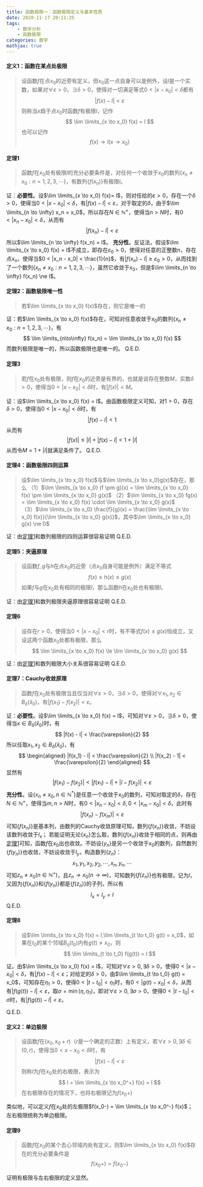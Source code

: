 ```yaml
---
title: 函数极限一：函数极限定义与基本性质
date: 2020-11-17 20:11:25
tags:
    - 数学分析
    - 函数极限
categories: 数学
mathjax: true
---
```


#### 定义1：函数在某点处极限
> 设函数$f$在点$x_0$的近旁有定义，但$x_0$这一点自身可以是例外，设$l$是一个实数，如果对$\forall \varepsilon > 0$，$\exists \delta>0$，使得对一切满足等式$0 < |x-x_0| < \delta$都有
$$
    |f(x) - l| < \varepsilon
$$
则称当$x$趋于点$x_0$时函数$f$有极限$l$，记作
$$
    \lim \limits_{x \to x_0} f(x) = l
$$
也可以记作
$$
    f(x) \to l (x \to x_0)
$$

<!--more-->

#### <span id="theorem1">定理1</span>
> 函数$f$在$x_0$处有极限$l$的充分必要条件是，对任何一个收敛于$x_0$的数列$\{x_n \ne x_0 : n=1,2,3,\cdots\}$，有数列$\{f(x_n)\}$有极限$l$。

证：**必要性**。设$\lim \limits_{x \to x_0} f(x)= l$，则对任给的$\varepsilon>0$，存在一个$\delta > 0$，使得当$0 < |x - x_0| < \delta$，有$|f(x) - l| < \varepsilon$，对于取定的$\delta$，由于$\lim \limits_{n \to \infty} x_n = x_0$，所以存在$N \in \mathbb{N^+}$，使得当$n > N$时，有$0 < |x_n - x_0| < \delta$，从而有
$$
    |f(x_n) - l| < \varepsilon
$$
所以$\lim \limits_{n \to \infty} f(x_n) = l$。
**充分性**。反证法，假设$\lim \limits_{x \to x_0} f(x) = l$不成立，即存在$\varepsilon_0 > 0$，使得对任意的正整数$n$，存在点$x_n$，使得当$0 < |x_n - x_0| < \frac{1}{n}$，有$|f(x_n) - l| \ge \varepsilon_0 > 0$，从而找到了一个数列$\{x_n \ne x_0: n=1,2,3,\cdots\}$，虽然它收敛于$x_0$，但是$\lim \limits_{n \to \infty} f(x_n) \ne l$。


#### 定理2：函数极限唯一性
> 若$\lim \limits_{x \to x_0} f(x)$存在，则它是唯一的

证：若$\lim \limits_{x \to x_0} f(x)$存在，可知对任意收敛于$x_0$的数列$\{x_n \ne x_0 : n=1,2,3,\cdots\}$，有
$$
    \lim \limits_{n\to\infty} f(x_n) = \lim \limits_{x \to x_0} f(x)
$$
而数列极限是唯一的，所以函数极限也是唯一的。
Q.E.D.


#### 定理3
> 若$f$在$x_0$处有极限，则$f$在$x_0$的近旁是有界的，也就是说存在整数$M$，实数$\delta > 0$，使得当$0 < |x - x_0| < \delta$时，有$|f(x)| < M$。

证：设$\lim \limits_{x \to x_0} f(x) = l$。由函数极限定义可知，对$1 > 0$，存在$\delta > 0$，使得当$0 < |x - x_0| < \delta$时，有
$$
    |f(x) - l| < 1
$$
从而有
$$
    |f(x)| \le |l| + |f(x) - l| < 1 + |l|
$$
从而令$M = 1 + |l|$就满足条件了。
Q.E.D.


#### 定理4：函数极限四则运算
> 设$\lim \limits_{x \to x_0} f(x)$与$\lim \limits_{x \to x_0}g(x)$存在，那么
（1）$\lim \limits_{x \to x_0} (f \pm g)(x) = \lim \limits_{x \to x_0} f(x) \pm \lim \limits_{x \to x_0} g(x)$
（2）$\lim \limits_{x \to x_0} fg(x) = \lim \limits_{x \to x_0} f(x) \cdot \lim \limits_{x \to x_0} g(x)$
（3）$\lim \limits_{x \to x_0} \frac{f}{g}(x) = \frac{\lim \limits_{x \to x_0} f(x)}{\lim \limits_{x \to x_0} g(x)}$，其中$\lim \limits_{x \to x_0} g(x) \ne 0$

证：由[定理1](#theorem1)和数列极限的四则运算很容易证明
Q.E.D.

#### 定理5：夹逼原理
> 设函数$f,g$与$h$在点$x_0$的近旁（点$x_0$自身可能是例外）满足不等式
$$
    f(x) \le h(x) \le g(x)
$$
如果$f$与$g$在$x_0$处有相同的极限$l$，那么函数$h$在$x_0$处也有极限$l$。

证：由[定理1](#theorem1)和数列极限夹逼原理很容易证明
Q.E.D.

#### 定理6
> 设存在$r>0$，使得当$0<|x-x_0|<r$时，有不等式$f(x) \le g(x)$恒成立，又设这两个函数$x_0$处都有极限，那么
$$
    \lim \limits_{x \to x_0} f(x) \le \lim \limits_{x \to x_0} g(x)
$$

证：由[定理1](#theorem1)和数列极限大小关系很容易证明
Q.E.D.

#### 定理7：Cauchy收敛原理
> 函数$f$在$x_0$处有极限当且仅当对$\forall \varepsilon > 0$，$\exists \delta > 0$，使得对$\forall x_1,x_2 \in B_\delta(\check x_0)$，有$|f(x_1) - f(x_2)| < \varepsilon$。

证：**必要性**。设$\lim \limits_{x \to x_0} f(x) = l$，可知对$\forall \varepsilon > 0$，$\exists \delta > 0$，使得当$x \in B_\delta(\check x_0)$时，有
$$
    |f(x) - l| < \frac{\varepsilon}{2}
$$
所以任取$x_1,x_2 \in B_\delta(\check x_0)$，有
$$
    \begin{aligned}
    |f(x_1) - l| < \frac{\varepsilon}{2} \\
    |f(x_2) - 1| < \frac{\varepsilon}{2}
    \end{aligned}
$$
显然有
$$
    |f(x_1) - f(x_2)| < |f(x_1) - l| + |l - f(x_2)| < \varepsilon
$$
**充分性**。设$\{x_n \ne x_0, n \in \mathbb{N^{*}}\}$是任意一个收敛于$x_0$的数列，可知对取定的$\delta$，存在$N \in \mathbb{N^+}$，使得当$m,n>N$时，有$0<|x_n - x_0| < \delta, 0<|x_m - x_0| < \delta$，此时有
$$
    |f(x_n) - f(x_m)| < \varepsilon
$$
可知$\{f(x_n)\}$是基本列，由数列的Cauchy收敛原理可知，数列$\{f(x_n)\}$收敛，不妨设该数列收敛于$l_x$；
若能证明无论$\{x_n\}$怎么取，数列$\{f(x_n)\}$收敛于相同的点，则再由[定理1](#theorem1)可知，函数$f$在$x_0$出也收敛。不妨设$\{y_n\}$是另一个收敛于$x_0$的数列，自然数列$\{f(y_n)\}$也收敛，不妨设收敛于$l_y$，构造数列$\{z_n\}$：
$$
    x_1,y_1,x_2,y_2,\cdots,x_n,y_n,\cdots
$$
可知$z_n \ne x_0(n \in \mathbb{N^+})$，且$z_n \to x_0( n \to \infty)$，可知数列$\{f(z_n)\}$也有极限，记为$l$，又因为$\{f(x_n)\}$和$\{f(y_n)\}$都是$\{f(z_n)\}$的子列，所以有
$$
    l_x = l_y = l
$$
Q.E.D.

#### 定理8
> 设$\lim \limits_{x \to x_0} f(x) = l,\lim \limits_{t \to t_0} g(t) = x_0$，如果在$t_0$的某个邻域$B_\eta(t_0)$内有$g(t) \ne x_0$，则
$$
    \lim \limits_{t \to t_0} f(g(t)) = l
$$

证。由$\lim \limits_{x \to x_0} f(x) = l$，可知对$\forall \varepsilon > 0, \exists \delta > 0$，使得$0 < |x-x_0| < \delta$，有$|f(x) - l| < \varepsilon$；对给定的$\delta>0$，由$\lim \limits_{t \to t_0} g(t) = x_0$，可知存在$\eta_1 > 0$，使得$0<|t - t_0| < \eta_1$时，有$0< |g(t) - x_0| < \delta$，从而有$|f(g(t)) - l| < \varepsilon$，取$\sigma = \min(\eta, \eta_1)$，即对$\forall \varepsilon > 0, \exists \sigma > 0$，使得$0< |t-t_0| < \sigma$时，有$|f(g(t)) - l| < \varepsilon$。

Q.E.D.

#### 定义2：单边极限
> 设函数$f$在$(x_0,x_0+r)$（$r$是一个确定的正数）上有定义，若$\forall \varepsilon > 0, \exists \delta \in (0, r)$，使得当$0 < x - x_0 < \delta$时，有
$$
    |f(x) - l| < \varepsilon
$$
则称$l$为$f$在$x_0$处的右极限，表示为
$$
    l = \lim \limits_{x \to x_0^+} f(x) = l
$$
在右极限存在的情况下，也将右极限记为$f(x_0+)$

类似地，可以定义$f$在$x_0$处的左极限$f(x_0-) = \lim \limits_{x \to x_0^-} f(x)$；左右极限统称为单边极限。

#### 定理9
> 函数$f$在$x_0$的某个去心邻域内处有定义，则$\lim \limits_{x \to x_0} f(x)$存在的充分必要条件是
$$
    f(x_0+) = f(x_0-)
$$

证明有极限与左右极限的定义显然。
